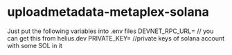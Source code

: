 # uploadmetadata-metaplex-solana

Just put the following variables into .env files
DEVNET_RPC_URL= // you can get this from helius.dev
PRIVATE_KEY= //private keys of solana account with some SOL in it
